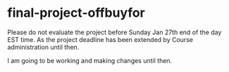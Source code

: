 # final-project-offbuyfor

Please do not evaluate the project before Sunday Jan 27th end of the day EST time. As the project deadline has been extended by Course administration until then. 

I am going to be working and making changes until then.